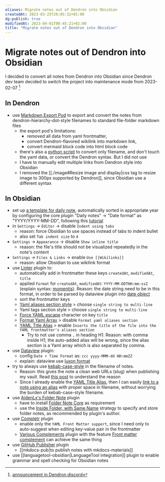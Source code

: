 ```yaml
---
aliases: Migrate notes out of Dendron into Obsidian
createdAt: 2023-03-25T20:05:32+01:00
dg-publish: true
modifiedAt: 2023-04-01T00:45:21+02:00
title: "Migrate notes out of Dendron into Obsidian"
---
```

# Migrate notes out of Dendron into Obsidian

I decided to convert all notes from Dendron into Obsidian since Dendron dev team decided to switch the project into maintenance mode from 2023-02-07 [^1]

[^1]: [announcement in Dendron discord](https://discord.com/channels/717965437182410783/737323300967022732/1072563304289030164)

## In Dendron

- use [Markdown Export Pod](https://wiki.dendron.so/notes/Un0n1ql7LfvMtmA9JEi4n/) to export and convert the notes from dendron-hierarchy-dot-style filenames to standard file-folder markdown files
    - the export pod's limitations:
        - removed all data from yaml frontmatter, 
        - convert Dendron-flavored wikilink into markdown link, 
        - convert mermaid block code into html block code
    - there's also a [python script](https://forum.obsidian.md/t/any-plugin-to-import-dendron-vault-into-obsidian/47060/2) to convert only filename, and don't touch the yaml data, or convert the Dendron syntax. But I did not use
    - I have to manually edit multiple links from Dendron style into Obsidian
    - I removed the [[./image#Resize image and display|css tag to resize image to 300px supported by Dendron]], since Obsidian use a different syntax

## In Obsidian

- set up [a template for daily note](daily-note-tp.md), automatically sorted in appropriate year by configuring the core plugin "Daily notes" -> "Date format" as "YYYY/YYYY-MM-DD", following this [tutorial](https://www.reddit.com/r/ObsidianMD/comments/10ultm1/i_learned_that_you_can_automate_your_daily_notes/)
- in `Settings` -> `Editor` -> disable `Indent using tabs`
    - reason: force Obsidian to use spaces instead of tabs to indent bullet
    - also set `Tab indent size` to `4`
- `Settings` -> `Appearance` -> disable `Show inline title`
    - reason: the file's title should not be visualized repeatedly in the note's content
- `Settings` -> `Files & Links` -> enable `Use [[Wikilinks]]`
    - reason: allow Obsidian to use wikilink format
- use [Linter](https://github.com/platers/obsidian-linter) plugin to:
    - automatically add in frontmatter these keys `createdAt`, `modifiedAt`, `title`
    - applied `Format` for `createdAt`, `modifiedAt`: `YYYY-MM-DDTHH:mm:ssZ` (explain syntax: [momentjs](https://momentjscom.readthedocs.io/en/latest/moment/04-displaying/01-format/)). Reason: the date string need to be in this format, in order to be parsed by dataview plugin into [date object](https://blacksmithgu.github.io/obsidian-dataview/annotation/types-of-metadata/#date)
    - sort the frontmatter keys
    - [Yaml aliases section style](https://github.com/platers/obsidian-linter/blob/master/docs/rules.md#yaml-aliases-section-style) > choose `single string to multi-line`
    - Yaml tags section style > choose `single string to multi-line`
    - [Force YAML escape](https://github.com/platers/obsidian-linter/blob/master/docs/rules.md#force-yaml-escape) character on key `title`
    - [Format Yaml Array](https://github.com/platers/obsidian-linter/blob/master/docs/rules.md#format-yaml-array) > disable `Format yaml aliases section`
    - [YAML Title Alias](https://github.com/platers/obsidian-linter/blob/master/docs/rules.md#yaml-title-alias) > enable `Inserts the title of the file into the YAML frontmatter's aliases section`
        - Try to not use comma `,` in heading H1. Reason: with comma inside H1, the auto-added alias will be wrong, since the alias section is a Yaml array which is also separated by comma.
- use [Dataview](https://blacksmithgu.github.io/obsidian-dataview/) plugin:
    - config `Date + Time Format` as: `ccc yyyy-MMM-dd HH:mmZZ`
    - explain: dataview use [luxon format](https://github.com/moment/luxon/blob/master/docs/formatting.md)
- try to always use [kebab-case-style](https://www.freecodecamp.org/news/snake-case-vs-camel-case-vs-pascal-case-vs-kebab-case-whats-the-difference/) in the filename of notes.
    - Reason: this gives the note a clean web URLs (slug) when publishing my vault. Read [this post](https://forum.obsidian.md/t/publish-support-for-lowercase-and-kebab-case-slugs-in-urls/32463) to understand the reason
    - Since I already enable the [YAML Title Alias](https://github.com/platers/obsidian-linter/blob/master/docs/rules.md#yaml-title-alias), then I can easily [link to a note using an alias](https://help.obsidian.md/Linking+notes+and+files/Aliases) with proper space in filename, without worrying the burden of kebab-case-style filename.
- use [AidenLx's Folder Note](https://github.com/aidenlx/alx-folder-note) plugin
    - have to install [Folder Note Core](https://github.com/aidenlx/folder-note-core) as requirement
    - use the [Inside Folder, with Same Name](https://github.com/aidenlx/alx-folder-note/wiki/folder-note-pref) strategy to specify and store folder notes, as recommended by plugin's author.
- use [Completr](https://github.com/tth05/obsidian-completr) plugin
    - enable only the `YAML Front Matter support`, since I need only to auto-suggest when editing key-value pair in the frontmatter
    - [Various Complements](https://github.com/tadashi-aikawa/obsidian-various-complements-plugin) plugin with the feature [Front matter complement](https://tadashi-aikawa.github.io/docs-obsidian-various-complements-plugin/1.%20Features/Front%20matter%20complement/) can achieve the same thing
- use [GitHub Publisher](https://github.com/ObsidianPublisher/obsidian-github-publisher) plugin
    -  [[mkdocs-pub|to publish notes with mkdocs-materials]]
- use [[languagetool-obsidian|LanguageTool integration]] plugin to enable grammar and spell checking for Obsidian notes